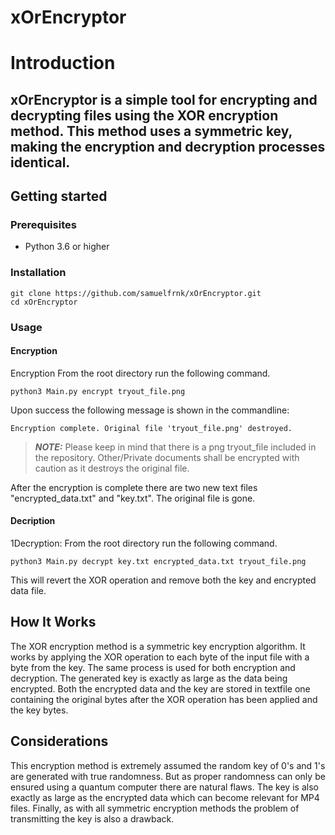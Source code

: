 # xOrEncryptor

# Introduction
xOrEncryptor is a simple tool for encrypting and decrypting files using the XOR encryption method. 
This method uses a symmetric key, making the encryption and decryption processes identical.
---
## Getting started 


### Prerequisites
- Python 3.6 or higher

### Installation
```console
git clone https://github.com/samuelfrnk/xOrEncryptor.git
cd xOrEncryptor
```

### Usage 
#### Encryption

Encryption From the root directory run the following command. 
```console
python3 Main.py encrypt tryout_file.png
```
Upon success the following message is shown in the commandline:
```console
Encryption complete. Original file 'tryout_file.png' destroyed.
```
> **_NOTE:_**  Please keep in mind that there is a png tryout_file included in the repository. Other/Private documents shall be encrypted with caution as it destroys the original file. 

After the encryption is complete there are two new text files "encrypted_data.txt" and "key.txt". The original file is gone. 
#### Decription

1Decryption: From the root directory run the following command.

```console
python3 Main.py decrypt key.txt encrypted_data.txt tryout_file.png
```
This will revert the XOR operation and remove both the key and encrypted data file.  

## How It Works
The XOR encryption method is a symmetric key encryption algorithm. It works by applying the XOR operation to each byte of the input file with a byte from the key. The same process is used for both encryption and decryption.
The generated key is exactly as large as the data being encrypted. Both the encrypted data and the key are stored in textfile one containing the original bytes after the  XOR operation has been applied and the key bytes.

## Considerations
This encryption method is extremely assumed the random key of 0's and 1's are generated with true randomness. 
But as proper randomness can only be ensured using a quantum computer there are natural flaws. The key is also exactly as 
large as the encrypted data which can become relevant for MP4 files. 
Finally, as with all symmetric encryption methods the problem of transmitting the key is also a drawback. 

